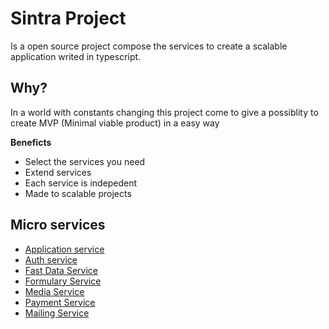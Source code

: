 # Sintra Project

Is a open source project compose the services to create a scalable application writed in typescript.

## Why?

In a world with constants changing this project come to give a possiblity to create MVP (Minimal viable product) in a easy way

**Beneficts**

* Select the services you need
* Extend services 
* Each service is indepedent
* Made to scalable projects 

## 

## Micro services

* [Application service](https://github.com/julioacontreras/sintra-application)
* [Auth service](https://github.com/julioacontreras/auth-service)
* [Fast Data Service](https://github.com/julioacontreras/fastdata-service)
* [Formulary Service](https://github.com/julioacontreras/formulary-service)
* [Media Service](https://github.com/julioacontreras/media-service)
* [Payment Service](https://github.com/julioacontreras/payment-service)
* [Mailing Service](https://github.com/julioacontreras/mailing-service)


